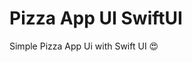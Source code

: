 # Pizza App UI SwiftUI

Simple Pizza App Ui with Swift UI 😍

<p align = "center">
<img scr = "/screenshots/one" height="400"/>
</p>
